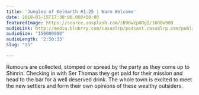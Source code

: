 ```yaml
---
title: 'Jungles of Kelmarth #1.25 | Warm Welcome'
date: 2018-03-15T17:30:00.000+00:00
featuredImage: https://source.unsplash.com/iB90wzpOOgI/1600x900
audioLink: http://media.blubrry.com/casualrp/podcast.casualrp.com/public/EP%20025%20-%20Warm%20Welcome.mp3
audioSize: "156000000"
audioLength: '2:50:33'
slug: "25"

---
```

Rumours are collected, stomped or spread by the party as they come up to Shinrin. Checking in with Ser Thomas they get paid for their mission and head to the bar for a well deserved drink. The whole town is excited to meet the new settlers and form their own opinions of these wealthy outsiders.